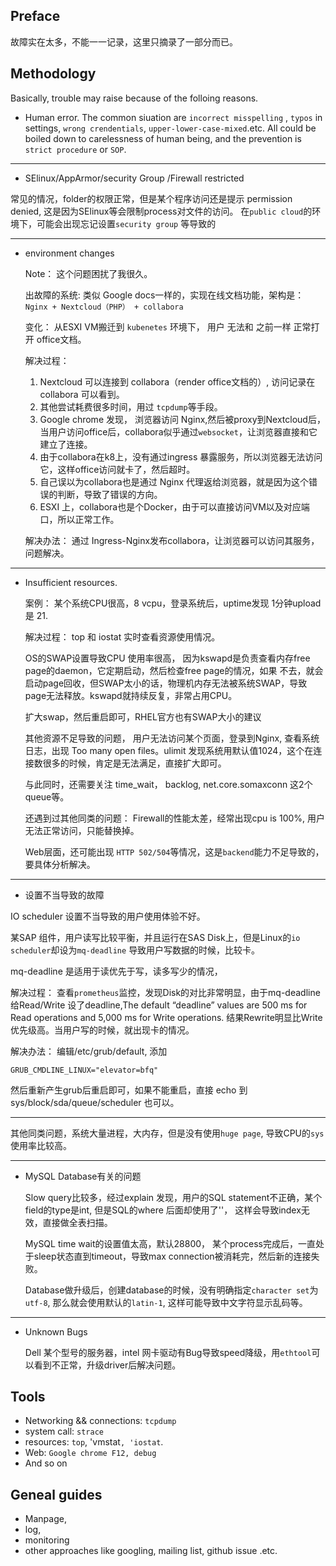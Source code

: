 ## Preface

故障实在太多，不能一一记录，这里只摘录了一部分而已。

## Methodology

Basically, trouble may raise because of the folloing reasons.

-  Human error. The common siuation are `incorrect misspelling` ,  `typos` in settings, `wrong crendentials`, `upper-lower-case-mixed`.etc. All could be boiled down
to carelessness of  human being, and the prevention  is `strict procedure` or `SOP`.
---  
- SElinux/AppArmor/security Group /Firewall restricted

常见的情况，folder的权限正常，但是某个程序访问还是提示 permission denied, 这是因为SElinux等会限制process对文件的访问。
在`public cloud`的环境下，可能会出现忘记设置`security group` 等导致的

---
- environment changes

  Note： 这个问题困扰了我很久。

  出故障的系统: 类似 Google docs一样的，实现在线文档功能，架构是： `Nginx + Nextcloud（PHP） + collabora`

  变化：  从ESXI VM搬迁到 `kubenetes` 环境下， 用户 无法和 之前一样 正常打开 office文档。

  解决过程：

    1. Nextcloud 可以连接到 collabora（render office文档的）, 访问记录在collabora 可以看到。
    2. 其他尝试耗费很多时间，用过 `tcpdump`等手段。
    3. Google chrome 发现， 浏览器访问 Nginx,然后被proxy到Nextcloud后，当用户访问office后，collabora似乎通过`websocket`，让浏览器直接和它建立了连接。
    4. 由于collabora在k8上，没有通过ingress 暴露服务，所以浏览器无法访问它，这样office访问就卡了，然后超时。
    5. 自己误以为collabora也是通过 Nginx 代理返给浏览器，就是因为这个错误的判断，导致了错误的方向。
    6. ESXI 上，collabora也是个Docker，由于可以直接访问VM以及对应端口，所以正常工作。

  解决办法： 通过 Ingress-Nginx发布collabora，让浏览器可以访问其服务，问题解决。
---

- Insufficient resources.

   案例： 某个系统CPU很高，8 vcpu，登录系统后，uptime发现 1分钟upload 是 21.

   解决过程： top 和 iostat 实时查看资源使用情况。

   OS的SWAP设置导致CPU 使用率很高， 因为kswapd是负责查看内存free page的daemon，它定期启动，然后检查free page的情况，如果
   不去，就会启动page回收，但SWAP太小的话，物理机内存无法被系统SWAP，导致page无法释放。kswapd就持续反复，非常占用CPU。

   扩大swap，然后重启即可，RHEL官方也有SWAP大小的建议

   其他资源不足导致的问题， 用户无法访问某个页面，登录到Nginx, 查看系统日志，出现 Too many open files。ulimit 发现系统用默认值1024，这个在连接数很多的时候，肯定是无法满足，直接扩大即可。

   与此同时，还需要关注 time_wait， backlog, net.core.somaxconn 这2个queue等。

   还遇到过其他同类的问题： Firewall的性能太差，经常出现cpu is 100%, 用户无法正常访问，只能替换掉。
   
   Web层面，还可能出现 `HTTP 502/504`等情况，这是`backend`能力不足导致的，要具体分析解决。

---
- 设置不当导致的故障

IO scheduler 设置不当导致的用户使用体验不好。

某SAP 组件，用户读写比较平衡，并且运行在SAS Disk上，但是Linux的`io scheduler`却设为`mq-deadline` 导致用户写数据的时候，比较卡。

mq-deadline 是适用于读优先于写，读多写少的情况，

解决过程：
   查看`prometheus`监控，发现Disk的对比非常明显，由于mq-deadline给Read/Write 设了deadline,The default “deadline” values are 500 ms
   for Read operations and 5,000 ms for Write operations. 结果Rewrite明显比Write优先级高。当用户写的时候，就出现卡的情况。
   
   解决办法： 编辑/etc/grub/default, 添加
   ```
   GRUB_CMDLINE_LINUX="elevator=bfq"
   ```
   然后重新产生grub后重启即可，如果不能重启，直接 echo 到sys/block/sda/queue/scheduler 也可以。
   
   ---
   其他同类问题，系统大量进程，大内存，但是没有使用`huge page`, 导致CPU的`sys`使用率比较高。
   
---
-  MySQL Database有关的问题

   Slow query比较多，经过explain 发现，用户的SQL statement不正确，某个field的type是int, 但是SQL的where 后面却使用了''， 这样会导致index无效，直接做全表扫描。

   MySQL time wait的设置值太高，默认28800， 某个process完成后，一直处于sleep状态直到timeout，导致max connection被消耗完，然后新的连接失败。
   
   Database做升级后，创建database的时候，没有明确指定`character set`为`utf-8`, 那么就会使用默认的`latin-1`, 这样可能导致中文字符显示乱码等。
---
- Unknown Bugs

   Dell 某个型号的服务器，intel 网卡驱动有Bug导致speed降级，用`ethtool`可以看到不正常，升级driver后解决问题。

## Tools
- Networking && connections: `tcpdump`
- system call: `strace`
- resources: `top`, 'vmstat`, 'iostat`. 
- Web: `Google chrome F12, debug`
- And so on

## Geneal guides

- Manpage, 
- log, 
- monitoring
- other approaches like googling, mailing list, github issue .etc.



